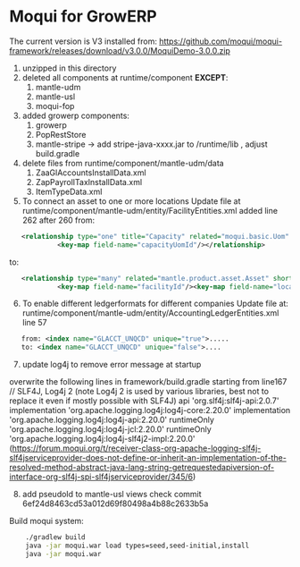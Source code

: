 # Moqui for GrowERP

The current version is V3 installed from:
https://github.com/moqui/moqui-framework/releases/download/v3.0.0/MoquiDemo-3.0.0.zip

1. unzipped in this directory
2. deleted all components at runtime/component **EXCEPT**:
   1. mantle-udm
   2. mantle-usl
   3. moqui-fop
3. added growerp components:
   1. growerp
   2. PopRestStore
   3. mantle-stripe -> add stripe-java-xxxx.jar to /runtime/lib , adjust build.gradle
4. delete files from runtime/component/mantle-udm/data
   1. ZaaGlAccountsInstallData.xml
   2. ZapPayrollTaxInstallData.xml
   3. ItemTypeData.xml
5. To connect an asset to one or more locations
Update file at runtime/component/mantle-udm/entity/FacilityEntities.xml
   added line 262 after 260 from:
```xml
   <relationship type="one" title="Capacity" related="moqui.basic.Uom" short-alias="capacityUom">
            <key-map field-name="capacityUomId"/></relationship>
```
   to:
```xml 
   <relationship type="many" related="mantle.product.asset.Asset" short-alias="AssetLocation">
            <key-map field-name="facilityId"/><key-map field-name="locationSeqId"/></relationship>
```
6. To enable different ledgerformats for different companies 
Update file at: runtime/component/mantle-udm/entity/AccountingLedgerEntities.xml line 57
```xml
   from: <index name="GLACCT_UNQCD" unique="true">.....
   to: <index name="GLACCT_UNQCD" unique="false">....
```
7. update log4j to remove error message at startup

overwrite the following lines in framework/build.gradle starting from line167
    // SLF4J, Log4j 2 (note Log4j 2 is used by various libraries, best not to replace it even if mostly possible with SLF4J)
    api 'org.slf4j:slf4j-api:2.0.7'
    implementation 'org.apache.logging.log4j:log4j-core:2.20.0'
    implementation 'org.apache.logging.log4j:log4j-api:2.20.0'
    runtimeOnly 'org.apache.logging.log4j:log4j-jcl:2.20.0'
    runtimeOnly 'org.apache.logging.log4j:log4j-slf4j2-impl:2.20.0'
(https://forum.moqui.org/t/receiver-class-org-apache-logging-slf4j-slf4jserviceprovider-does-not-define-or-inherit-an-implementation-of-the-resolved-method-abstract-java-lang-string-getrequestedapiversion-of-interface-org-slf4j-spi-slf4jserviceprovider/345/6)

8. add pseudoId to mantle-usl views
check commit 6ef24d8463cd53a012d69f80498a4b88c2633b5a

Build moqui system:
```sh
    ./gradlew build
    java -jar moqui.war load types=seed,seed-initial,install
    java -jar moqui.war
```




